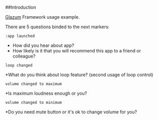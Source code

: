 ##Introduction

 [Glazum](http://www.glazum.com/) Framework usage example.

There are 5 questions binded to the next markers:

`:app launched`

* How did you hear about app?
* How likely is it that you will recommend this app to a friend or colleague?
	
`loop changed`

*What do you think about loop feature? (second usage of loop control)
	
`volume changed to maximum`

*Is maximum loudness enough or you?

`volume changed to minimum`

*Do you need mute button or it's ok to change volume for you?